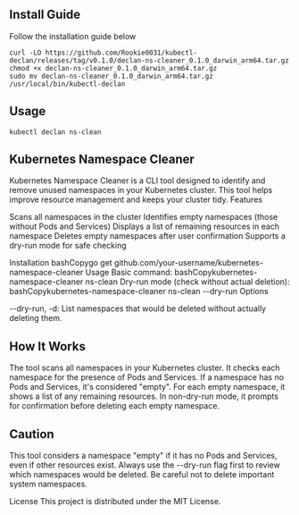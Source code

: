 
## Install Guide

Follow the installation guide below

```
curl -LO https://github.com/Rookie0031/kubectl-declan/releases/tag/v0.1.0/declan-ns-cleaner_0.1.0_darwin_arm64.tar.gz
chmod +x declan-ns-cleaner_0.1.0_darwin_arm64.tar.gz
sudo mv declan-ns-cleaner_0.1.0_darwin_arm64.tar.gz /usr/local/bin/kubectl-declan
```

## Usage
```
kubectl declan ns-clean
```


## Kubernetes Namespace Cleaner
Kubernetes Namespace Cleaner is a CLI tool designed to identify and remove unused namespaces in your Kubernetes cluster. This tool helps improve resource management and keeps your cluster tidy.
Features

Scans all namespaces in the cluster
Identifies empty namespaces (those without Pods and Services)
Displays a list of remaining resources in each namespace
Deletes empty namespaces after user confirmation
Supports a dry-run mode for safe checking

Installation
bashCopygo get github.com/your-username/kubernetes-namespace-cleaner
Usage
Basic command:
bashCopykubernetes-namespace-cleaner ns-clean
Dry-run mode (check without actual deletion):
bashCopykubernetes-namespace-cleaner ns-clean --dry-run
Options

--dry-run, -d: List namespaces that would be deleted without actually deleting them.

## How It Works

The tool scans all namespaces in your Kubernetes cluster.
It checks each namespace for the presence of Pods and Services.
If a namespace has no Pods and Services, it's considered "empty".
For each empty namespace, it shows a list of any remaining resources.
In non-dry-run mode, it prompts for confirmation before deleting each empty namespace.

## Caution

This tool considers a namespace "empty" if it has no Pods and Services, even if other resources exist.
Always use the --dry-run flag first to review which namespaces would be deleted.
Be careful not to delete important system namespaces.

License
This project is distributed under the MIT License.
